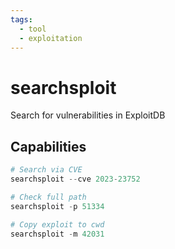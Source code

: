 ```yaml
---
tags:
  - tool
  - exploitation
---
```

# searchsploit

Search for vulnerabilities in ExploitDB

## Capabilities

```powershell
# Search via CVE
searchsploit --cve 2023-23752

# Check full path
searchsploit -p 51334

# Copy exploit to cwd
searchsploit -m 42031
```
